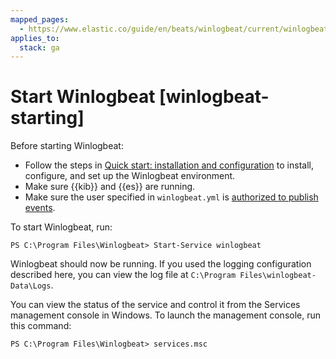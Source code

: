 ```yaml
---
mapped_pages:
  - https://www.elastic.co/guide/en/beats/winlogbeat/current/winlogbeat-starting.html
applies_to:
  stack: ga
---
```


# Start Winlogbeat [winlogbeat-starting]

Before starting Winlogbeat:

* Follow the steps in [Quick start: installation and configuration](/reference/winlogbeat/winlogbeat-installation-configuration.md) to install, configure, and set up the Winlogbeat environment.
* Make sure {{kib}} and {{es}} are running.
* Make sure the user specified in `winlogbeat.yml` is [authorized to publish events](/reference/winlogbeat/privileges-to-publish-events.md).

To start Winlogbeat, run:

```shell
PS C:\Program Files\Winlogbeat> Start-Service winlogbeat
```

Winlogbeat should now be running. If you used the logging configuration described here, you can view the log file at `C:\Program Files\winlogbeat-Data\Logs`.

You can view the status of the service and control it from the Services management console in Windows. To launch the management console, run this command:

```shell
PS C:\Program Files\Winlogbeat> services.msc
```

